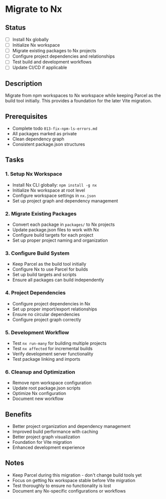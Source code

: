 # Migrate to Nx

## Status
- [ ] Install Nx globally
- [ ] Initialize Nx workspace
- [ ] Migrate existing packages to Nx projects
- [ ] Configure project dependencies and relationships
- [ ] Test build and development workflows
- [ ] Update CI/CD if applicable

## Description
Migrate from npm workspaces to Nx workspace while keeping Parcel as the build tool initially. This provides a foundation for the later Vite migration.

## Prerequisites
- Complete todo `013-fix-npm-ls-errors.md`
- All packages marked as private
- Clean dependency graph
- Consistent package.json structures

## Tasks

### 1. **Setup Nx Workspace**
- Install Nx CLI globally: `npm install -g nx`
- Initialize Nx workspace at root level
- Configure workspace settings in `nx.json`
- Set up project graph and dependency management

### 2. **Migrate Existing Packages**
- Convert each package in `packages/` to Nx projects
- Update package.json files to work with Nx
- Configure build targets for each project
- Set up proper project naming and organization

### 3. **Configure Build System**
- Keep Parcel as the build tool initially
- Configure Nx to use Parcel for builds
- Set up build targets and scripts
- Ensure all packages can build independently

### 4. **Project Dependencies**
- Configure project dependencies in Nx
- Set up proper import/export relationships
- Ensure no circular dependencies
- Configure project graph correctly

### 5. **Development Workflow**
- Test `nx run-many` for building multiple projects
- Test `nx affected` for incremental builds
- Verify development server functionality
- Test package linking and imports

### 6. **Cleanup and Optimization**
- Remove npm workspace configuration
- Update root package.json scripts
- Optimize Nx configuration
- Document new workflow

## Benefits
- Better project organization and dependency management
- Improved build performance with caching
- Better project graph visualization
- Foundation for Vite migration
- Enhanced development experience

## Notes
- Keep Parcel during this migration - don't change build tools yet
- Focus on getting Nx workspace stable before Vite migration
- Test thoroughly to ensure no functionality is lost
- Document any Nx-specific configurations or workflows 